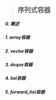 > ## 序列式容器

##### 0. 概述




##### 1. array容器


##### 2. vector容器


##### 3. deque容器


##### 4. list容器



##### 5. forward_list容器
